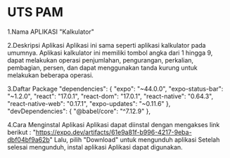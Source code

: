 # UTS PAM
1.Nama APLIKASI "Kalkulator"

2.Deskripsi Aplikasi
Aplikasi ini sama seperti aplikasi kalkulator pada umumnya. Aplikasi kalkulator ini memiliki tombol angka dari 1 hingga 9, dapat melakukan operasi penjumlahan, pengurangan, perkalian, pembagian, persen, dan dapat menggunakan tanda kurung untuk melakukan beberapa operasi.

3.Daftar Package
  "dependencies": {
    "expo": "~44.0.0",
    "expo-status-bar": "~1.2.0",
    "react": "17.0.1",
    "react-dom": "17.0.1",
    "react-native": "0.64.3",
    "react-native-web": "0.17.1",
    "expo-updates": "~0.11.6"
  },
  "devDependencies": {
    "@babel/core": "^7.12.9"
  },

4.Cara Menginstal Aplikasi
Aplikasi dapat diinstal dengan mengakses link berikut : "https://expo.dev/artifacts/61e9a81f-b996-4217-9eba-dbf04bf9a62b"
Lalu, pilih "Download" untuk mengunduh aplikasi
Setelah selesai mengunduh, instal aplikasi
Aplikasi dapat digunakan.

